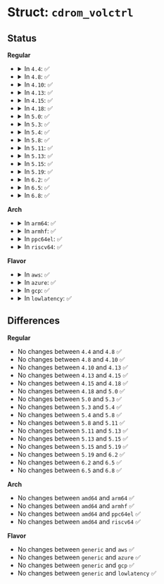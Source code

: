 # Struct: <code>cdrom_volctrl</code>

## Status
<b>Regular</b>
<ul>
<li>
<details>
<summary>In <code>4.4</code>: ✅</summary>

```c
struct cdrom_volctrl {
    __u8 channel0;
    __u8 channel1;
    __u8 channel2;
    __u8 channel3;
};
```
</details>
</li>
<li>
<details>
<summary>In <code>4.8</code>: ✅</summary>

```c
struct cdrom_volctrl {
    __u8 channel0;
    __u8 channel1;
    __u8 channel2;
    __u8 channel3;
};
```
</details>
</li>
<li>
<details>
<summary>In <code>4.10</code>: ✅</summary>

```c
struct cdrom_volctrl {
    __u8 channel0;
    __u8 channel1;
    __u8 channel2;
    __u8 channel3;
};
```
</details>
</li>
<li>
<details>
<summary>In <code>4.13</code>: ✅</summary>

```c
struct cdrom_volctrl {
    __u8 channel0;
    __u8 channel1;
    __u8 channel2;
    __u8 channel3;
};
```
</details>
</li>
<li>
<details>
<summary>In <code>4.15</code>: ✅</summary>

```c
struct cdrom_volctrl {
    __u8 channel0;
    __u8 channel1;
    __u8 channel2;
    __u8 channel3;
};
```
</details>
</li>
<li>
<details>
<summary>In <code>4.18</code>: ✅</summary>

```c
struct cdrom_volctrl {
    __u8 channel0;
    __u8 channel1;
    __u8 channel2;
    __u8 channel3;
};
```
</details>
</li>
<li>
<details>
<summary>In <code>5.0</code>: ✅</summary>

```c
struct cdrom_volctrl {
    __u8 channel0;
    __u8 channel1;
    __u8 channel2;
    __u8 channel3;
};
```
</details>
</li>
<li>
<details>
<summary>In <code>5.3</code>: ✅</summary>

```c
struct cdrom_volctrl {
    __u8 channel0;
    __u8 channel1;
    __u8 channel2;
    __u8 channel3;
};
```
</details>
</li>
<li>
<details>
<summary>In <code>5.4</code>: ✅</summary>

```c
struct cdrom_volctrl {
    __u8 channel0;
    __u8 channel1;
    __u8 channel2;
    __u8 channel3;
};
```
</details>
</li>
<li>
<details>
<summary>In <code>5.8</code>: ✅</summary>

```c
struct cdrom_volctrl {
    __u8 channel0;
    __u8 channel1;
    __u8 channel2;
    __u8 channel3;
};
```
</details>
</li>
<li>
<details>
<summary>In <code>5.11</code>: ✅</summary>

```c
struct cdrom_volctrl {
    __u8 channel0;
    __u8 channel1;
    __u8 channel2;
    __u8 channel3;
};
```
</details>
</li>
<li>
<details>
<summary>In <code>5.13</code>: ✅</summary>

```c
struct cdrom_volctrl {
    __u8 channel0;
    __u8 channel1;
    __u8 channel2;
    __u8 channel3;
};
```
</details>
</li>
<li>
<details>
<summary>In <code>5.15</code>: ✅</summary>

```c
struct cdrom_volctrl {
    __u8 channel0;
    __u8 channel1;
    __u8 channel2;
    __u8 channel3;
};
```
</details>
</li>
<li>
<details>
<summary>In <code>5.19</code>: ✅</summary>

```c
struct cdrom_volctrl {
    __u8 channel0;
    __u8 channel1;
    __u8 channel2;
    __u8 channel3;
};
```
</details>
</li>
<li>
<details>
<summary>In <code>6.2</code>: ✅</summary>

```c
struct cdrom_volctrl {
    __u8 channel0;
    __u8 channel1;
    __u8 channel2;
    __u8 channel3;
};
```
</details>
</li>
<li>
<details>
<summary>In <code>6.5</code>: ✅</summary>

```c
struct cdrom_volctrl {
    __u8 channel0;
    __u8 channel1;
    __u8 channel2;
    __u8 channel3;
};
```
</details>
</li>
<li>
<details>
<summary>In <code>6.8</code>: ✅</summary>

```c
struct cdrom_volctrl {
    __u8 channel0;
    __u8 channel1;
    __u8 channel2;
    __u8 channel3;
};
```
</details>
</li>
</ul>
<b>Arch</b>
<ul>
<li>
<details>
<summary>In <code>arm64</code>: ✅</summary>

```c
struct cdrom_volctrl {
    __u8 channel0;
    __u8 channel1;
    __u8 channel2;
    __u8 channel3;
};
```
</details>
</li>
<li>
<details>
<summary>In <code>armhf</code>: ✅</summary>

```c
struct cdrom_volctrl {
    __u8 channel0;
    __u8 channel1;
    __u8 channel2;
    __u8 channel3;
};
```
</details>
</li>
<li>
<details>
<summary>In <code>ppc64el</code>: ✅</summary>

```c
struct cdrom_volctrl {
    __u8 channel0;
    __u8 channel1;
    __u8 channel2;
    __u8 channel3;
};
```
</details>
</li>
<li>
<details>
<summary>In <code>riscv64</code>: ✅</summary>

```c
struct cdrom_volctrl {
    __u8 channel0;
    __u8 channel1;
    __u8 channel2;
    __u8 channel3;
};
```
</details>
</li>
</ul>
<b>Flavor</b>
<ul>
<li>
<details>
<summary>In <code>aws</code>: ✅</summary>

```c
struct cdrom_volctrl {
    __u8 channel0;
    __u8 channel1;
    __u8 channel2;
    __u8 channel3;
};
```
</details>
</li>
<li>
<details>
<summary>In <code>azure</code>: ✅</summary>

```c
struct cdrom_volctrl {
    __u8 channel0;
    __u8 channel1;
    __u8 channel2;
    __u8 channel3;
};
```
</details>
</li>
<li>
<details>
<summary>In <code>gcp</code>: ✅</summary>

```c
struct cdrom_volctrl {
    __u8 channel0;
    __u8 channel1;
    __u8 channel2;
    __u8 channel3;
};
```
</details>
</li>
<li>
<details>
<summary>In <code>lowlatency</code>: ✅</summary>

```c
struct cdrom_volctrl {
    __u8 channel0;
    __u8 channel1;
    __u8 channel2;
    __u8 channel3;
};
```
</details>
</li>
</ul>

## Differences
<b>Regular</b>
<ul>
<li>
No changes between <code>4.4</code> and <code>4.8</code> ✅
</li>
<li>
No changes between <code>4.8</code> and <code>4.10</code> ✅
</li>
<li>
No changes between <code>4.10</code> and <code>4.13</code> ✅
</li>
<li>
No changes between <code>4.13</code> and <code>4.15</code> ✅
</li>
<li>
No changes between <code>4.15</code> and <code>4.18</code> ✅
</li>
<li>
No changes between <code>4.18</code> and <code>5.0</code> ✅
</li>
<li>
No changes between <code>5.0</code> and <code>5.3</code> ✅
</li>
<li>
No changes between <code>5.3</code> and <code>5.4</code> ✅
</li>
<li>
No changes between <code>5.4</code> and <code>5.8</code> ✅
</li>
<li>
No changes between <code>5.8</code> and <code>5.11</code> ✅
</li>
<li>
No changes between <code>5.11</code> and <code>5.13</code> ✅
</li>
<li>
No changes between <code>5.13</code> and <code>5.15</code> ✅
</li>
<li>
No changes between <code>5.15</code> and <code>5.19</code> ✅
</li>
<li>
No changes between <code>5.19</code> and <code>6.2</code> ✅
</li>
<li>
No changes between <code>6.2</code> and <code>6.5</code> ✅
</li>
<li>
No changes between <code>6.5</code> and <code>6.8</code> ✅
</li>
</ul>
<b>Arch</b>
<ul>
<li>
No changes between <code>amd64</code> and <code>arm64</code> ✅
</li>
<li>
No changes between <code>amd64</code> and <code>armhf</code> ✅
</li>
<li>
No changes between <code>amd64</code> and <code>ppc64el</code> ✅
</li>
<li>
No changes between <code>amd64</code> and <code>riscv64</code> ✅
</li>
</ul>
<b>Flavor</b>
<ul>
<li>
No changes between <code>generic</code> and <code>aws</code> ✅
</li>
<li>
No changes between <code>generic</code> and <code>azure</code> ✅
</li>
<li>
No changes between <code>generic</code> and <code>gcp</code> ✅
</li>
<li>
No changes between <code>generic</code> and <code>lowlatency</code> ✅
</li>
</ul>
